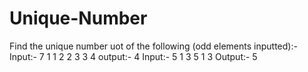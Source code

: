 # Unique-Number

Find the unique number uot of the following (odd elements inputted):-
Input:-
7
1 1 2 2 3 3 4
output:- 4
Input:- 
5
1 3 5 1 3 
Output:- 5
